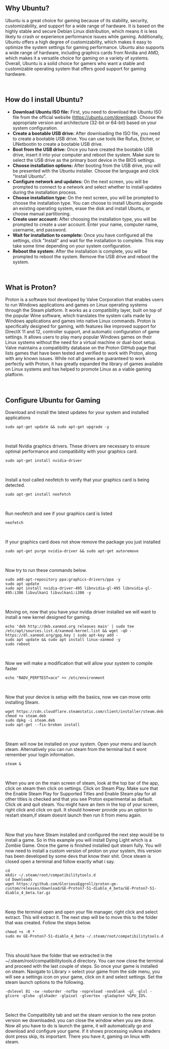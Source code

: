 ## Why Ubuntu?
Ubuntu is a great choice for gaming because of its stability, security, customizability, and support for a wide range of hardware. It is based on the highly stable and secure Debian Linux distribution, which means it is less likely to crash or experience performance issues while gaming. Additionally, Ubuntu offers a high degree of customizability, which makes it easy to optimize the system settings for gaming performance. Ubuntu also supports a wide range of hardware, including graphics cards from Nvidia and AMD, which makes it a versatile choice for gaming on a variety of systems. Overall, Ubuntu is a solid choice for gamers who want a stable and customizable operating system that offers good support for gaming hardware.

<br>

## How do I install Ubuntu?
- **Download Ubuntu ISO file:** First, you need to download the Ubuntu ISO file from the official website (https://ubuntu.com/download). Choose the appropriate version and architecture (32-bit or 64-bit) based on your system configuration.
- **Create a bootable USB drive:** After downloading the ISO file, you need to create a bootable USB drive. You can use tools like Rufus, Etcher, or UNetbootin to create a bootable USB drive.
- **Boot from the USB drive:** Once you have created the bootable USB drive, insert it into your computer and reboot the system. Make sure to select the USB drive as the primary boot device in the BIOS settings.
- **Choose installation options:** After booting from the USB drive, you will be presented with the Ubuntu installer. Choose the language and click "Install Ubuntu".
- **Configure network and updates:** On the next screen, you will be prompted to connect to a network and select whether to install updates during the installation process.
- **Choose installation type:** On the next screen, you will be prompted to choose the installation type. You can choose to install Ubuntu alongside an existing operating system, erase the disk and install Ubuntu, or choose manual partitioning.
- **Create user account:** After choosing the installation type, you will be prompted to create a user account. Enter your name, computer name, username, and password.
- **Wait for installation to complete:** Once you have configured all the settings, click "Install" and wait for the installation to complete. This may take some time depending on your system configuration.
- **Reboot the system:** After the installation is complete, you will be prompted to reboot the system. Remove the USB drive and reboot the system.

<br>

## What is Proton?
Proton is a software tool developed by Valve Corporation that enables users to run Windows applications and games on Linux operating systems through the Steam platform. It works as a compatibility layer, built on top of the popular Wine software, which translates the system calls made by Windows applications and games into native Linux commands. Proton is specifically designed for gaming, with features like improved support for DirectX 11 and 12, controller support, and automatic configuration of game settings. It allows users to play many popular Windows games on their Linux systems without the need for a virtual machine or dual-boot setup. Valve maintains a compatibility database on the Proton GitHub page that lists games that have been tested and verified to work with Proton, along with any known issues. While not all games are guaranteed to work perfectly with Proton, it has greatly expanded the library of games available on Linux systems and has helped to promote Linux as a viable gaming platform.

<br>

## Configure Ubuntu for Gaming
Download and install the latest updates for your system and installed applications
```
sudo apt-get update && sudo apt-get upgrade -y
```

<br>

Install Nvidia graphics drivers. These drivers are necessary to ensure optimal performance and compatibility with your graphics card.
```
sudo apt-get install nvidia-driver
```

<br>

Install a tool called neofetch to verify that your graphics card is being detected.
```
sudo apt-get install neofetch
```

<br>

Run neofetch and see if your graphics card is listed
```
neofetch
```

<br>

If your graphics card does not show remove the package you just installed
```
sudo apt-get purge nvidia-driver && sudo apt-get autoremove
```

<br>

Now try to run these commands below.
```
sudo add-apt-repository ppa:graphics-drivers/ppa -y
sudo apt update
sudo apt install nvidia-driver-495 libnvidia-gl-495 libnvidia-gl-495:i386 libvulkan1 libvulkan1:i386 -y
```

<br>

Moving on, now that you have your nvidia driver installed we will want to install a new kernel designed for gaming.
```
echo 'deb http://deb.xanmod.org releases main' | sudo tee /etc/apt/sources.list.d/xanmod-kernel.list && wget -qO - https://dl.xanmod.org/gpg.key | sudo apt-key add -
sudo apt update && sudo apt install linux-xanmod -y
sudo reboot
```

<br>

Now we will make a modification that will allow your system to compile faster
```
echo "RADV_PERFTEST=aco" >> /etc/environment
```

<br>

Now that your device is setup with the basics, now we can move onto installing Steam.
```
wget https://cdn.cloudflare.steamstatic.com/client/installer/steam.deb
chmod +x steam.deb
sudo dpkg -i steam.deb
sudo apt-get --fix-broken install
```

<br>

Steam will now be installed on your system. Open your menu and launch steam. Alternatively you can run steam from the terminal but it wont remember your login information.
```
steam &
```

<br>

When you are on the main screen of steam, look at the top bar of the app, click on steam then click on settings. Click on Steam Play. Make sure that the Enable Steam Play for Supported Titles and Enable Steam play for all other titles is checked and that you see Proton experimental as default. Click ok and quit steam. You might have an item in the top of your screen, right click and click on quit. It should however provide you an option to restart steam,if steam doesnt launch then run it from menu again.

<br>

Now that you have Steam installed and configured the next step would be to install a game. So in this example you will install Dying Light which is a Zombie Game. Once the game is finished installed quit steam fully. You will now need to install a custom version of proton on your system, this version has been developed by some devs that know their shit. Once steam is closed open a terminal and follow exactly what i say.
```
cd
mkdir ~/.steam/root/compatibilitytools.d
cd Downloads
wget https://github.com/GloriousEggroll/proton-ge-custom/releases/download/GE-Proton7-51-diablo_4_beta/GE-Proton7-51-diablo_4_beta.tar.gz
```

<br>

Keep the terminal open and open your file manager, right click and select extract. This will extract it. The next step will be to move this to the folder that was created. Follow the steps below.
```
chmod +x -R *
sudo mv GE-Proton7-51-diablo_4_beta ~/.steam/root/compatibilitytools.d
```

<br> 

This should have the folder that we extracted in the ~/.steam/root/compatibilitytools.d directory. You can now close the terminal and proceed with the last couple of steps. So once your game is installed on steam. Navigate to Library > select your game from the side menu, you will see a settings icon on your game, click on it and select settings. Set the steam launch options to the following.
```
-dxlevel 81 -sw -noborder -nofbo -nopreload -novblank -gl -glsl -glcore -glvbo -glshader -glpixel -glvertex -gladapter %GPU_ID%. 
```

<br>

Select the Compatibility tab and set the steam version to the new proton version we downloaded. you can close the window when you are done. Now all you have to do is launch the game, it will automatically go and download and configure your game. If it shows processing vulkna shaders dont press skip, its important. There you have it, gaming on linux with steam. 

